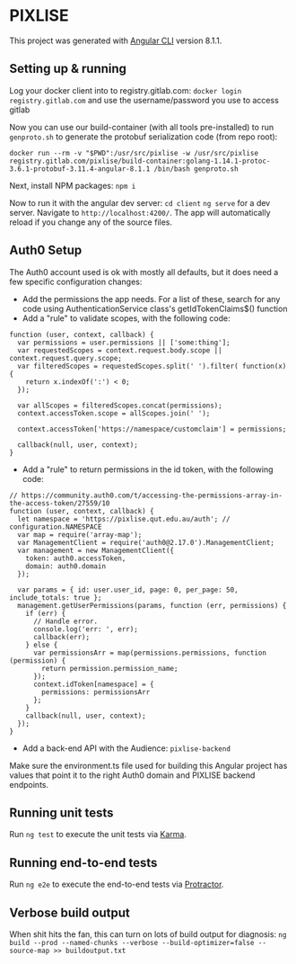 # PIXLISE

This project was generated with [Angular CLI](https://github.com/angular/angular-cli) version 8.1.1.

## Setting up & running


Log your docker client into to registry.gitlab.com: `docker login registry.gitlab.com` and use the username/password you use to access gitlab

Now you can use our build-container (with all tools pre-installed) to run `genproto.sh` to generate the protobuf serialization code (from repo root):

`docker run --rm -v "$PWD":/usr/src/pixlise -w /usr/src/pixlise registry.gitlab.com/pixlise/build-container:golang-1.14.1-protoc-3.6.1-protobuf-3.11.4-angular-8.1.1 /bin/bash genproto.sh`

Next, install NPM packages:
`npm i`

Now to run it with the angular dev server:
`cd client`
`ng serve` for a dev server. Navigate to `http://localhost:4200/`. The app will automatically reload if you change any of the source files.

## Auth0 Setup
The Auth0 account used is ok with mostly all defaults, but it does need a few specific configuration changes:
- Add the permissions the app needs. For a list of these, search for any code using AuthenticationService class's getIdTokenClaims$() function
- Add a "rule" to validate scopes, with the following code:
```
function (user, context, callback) {
  var permissions = user.permissions || ['some:thing'];
  var requestedScopes = context.request.body.scope || context.request.query.scope;
  var filteredScopes = requestedScopes.split(' ').filter( function(x) {
    return x.indexOf(':') < 0;
  });

  var allScopes = filteredScopes.concat(permissions);
  context.accessToken.scope = allScopes.join(' ');
  
  context.accessToken['https://namespace/customclaim'] = permissions;

  callback(null, user, context);
}
```
- Add a "rule" to return permissions in the id token, with the following code:
```
// https://community.auth0.com/t/accessing-the-permissions-array-in-the-access-token/27559/10
function (user, context, callback) {
  let namespace = 'https://pixlise.qut.edu.au/auth'; // configuration.NAMESPACE
  var map = require('array-map');
  var ManagementClient = require('auth0@2.17.0').ManagementClient;
  var management = new ManagementClient({
    token: auth0.accessToken,
    domain: auth0.domain
  });

  var params = { id: user.user_id, page: 0, per_page: 50, include_totals: true };
  management.getUserPermissions(params, function (err, permissions) {
    if (err) {
      // Handle error.
      console.log('err: ', err);
      callback(err);
    } else {
      var permissionsArr = map(permissions.permissions, function (permission) {
        return permission.permission_name;
      });
      context.idToken[namespace] = {
        permissions: permissionsArr
      };
    }
    callback(null, user, context);
  });
}
```
- Add a back-end API with the Audience: `pixlise-backend`

Make sure the environment.ts file used for building this Angular project has values that point it to the right Auth0 domain and PIXLISE backend endpoints.

## Running unit tests

Run `ng test` to execute the unit tests via [Karma](https://karma-runner.github.io).

## Running end-to-end tests

Run `ng e2e` to execute the end-to-end tests via [Protractor](http://www.protractortest.org/).

## Verbose build output

When shit hits the fan, this can turn on lots of build output for diagnosis:
`ng build --prod --named-chunks --verbose --build-optimizer=false --source-map >> buildoutput.txt`
